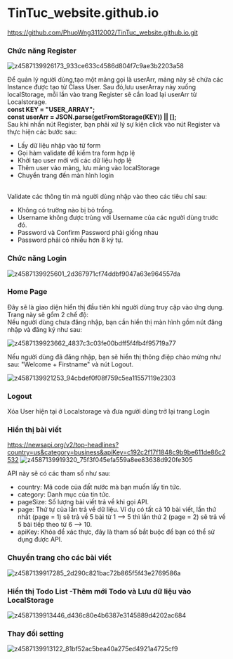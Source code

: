 # TinTuc_website.github.io
https://github.com/PhuoWng3112002/TinTuc_website.github.io.git
<h3>Chức năng Register</h3>

![z4587139926173_933ce633c4586d804f7c9ae3b2203a58](https://github.com/PhuoWng3112002/TinTuc_website.github.io/assets/107473716/eab73012-c0a1-4fff-a1f5-93abfcce13d2)

Để quản lý người dùng,tạo một mảng gọi là userArr, mảng này sẽ chứa các Instance được tạo từ Class User. Sau đó,lưu userArray này xuống localStorage, mỗi lần vào trang Register sẽ cần load lại userArr từ Localstorage.<br>
<b>const KEY = "USER_ARRAY";<br>
const userArr = JSON.parse(getFromStorage(KEY)) || [];</b>
<br>
Sau khi nhấn nút Register, bạn phải xử lý sự kiện click vào nút Register và thực hiện các bước sau: 
<ul>
  <li>Lấy dữ liệu nhập vào từ form</li>
  <li>Gọi hàm validate để kiểm tra form hợp lệ</li>
  <li>Khởi tạo user mới với các dữ liệu hợp lệ </li>
  <li>Thêm user vào mảng, lưu mảng vào localStorage</li>
  <li>Chuyển trang đến màn hình login</li>
</ul><br>
Validate các thông tin mà người dùng nhập vào theo các tiêu chí sau:
<ul>
  <li>Không có trường nào bị bỏ trống.</li>
  <li>Username không được trùng với Username của các người dùng trước đó.</li>
  <li>Password và Confirm Password phải giống nhau</li>
  <li>Password phải có nhiều hơn 8 ký tự.</li>
</ul>

<h3>Chức năng Login</h3>

![z4587139925601_2d367971cf74ddbf9047a63e964557da](https://github.com/PhuoWng3112002/TinTuc_website.github.io/assets/107473716/3782d085-7201-4261-8a01-15fbea982e4d)

<h3>Home Page</h3>
Đây sẽ là giao diện hiển thị đầu tiên khi người dùng truy cập vào ứng dụng. Trang này sẽ gồm 2 chế độ:
<br>
Nếu người dùng chưa đăng nhập, bạn cần hiển thị màn hình gồm nút đăng nhập và đăng ký như sau:

![z4587139923662_4837c3c03fe00bdff5f4fb4f95719a77](https://github.com/PhuoWng3112002/TinTuc_website.github.io/assets/107473716/f60913e6-b131-4b9c-b9b9-ca916c01363f)

Nếu người dùng đã đăng nhập, bạn sẽ hiển thị thông điệp chào mừng như sau: "Welcome + Firstname" và nút Logout.

![z4587139921253_94cbdef0f08f759c5ea11557119e2303](https://github.com/PhuoWng3112002/TinTuc_website.github.io/assets/107473716/787b5247-53d1-4ed2-a144-6099b0adf826)

<h3>Logout</h3>
Xóa User hiện tại ở Localstorage và đưa người dùng trở lại trang Login
<h3>Hiển thị bài viết</h3>

https://newsapi.org/v2/top-headlines?country=us&category=business&apiKey=c192c2f17f1848c9b9be611de86c2532
![z4587139919320_75f3f045efa559a8ee83638d920fe305](https://github.com/PhuoWng3112002/TinTuc_website.github.io/assets/107473716/6cd572bd-bfc3-4a43-9174-c49ff24e6ff3)

API này sẽ có các tham số như sau:
<ul>
  <li>country: Mã code của đất nước mà bạn muốn lấy tin tức.</li>
  <li>category: Danh mục của tin tức.</li>
  <li>pageSize: Số lượng bài viết trả về khi gọi API.</li>
  <li>page: Thứ tự của lần trả về dữ liệu. Ví dụ có tất cả 10 bài viết, lần thứ nhất (page = 1) sẽ trả về 5 bài từ 1 --> 5 thì lần thứ 2 (page = 2) sẽ trả về 5 bài tiếp theo từ 6 --> 10.</li>
  <li>apiKey: Khóa để xác thực, đây là tham số bắt buộc để bạn có thể sử dụng được API.</li>
</ul>

<h3>Chuyển trang cho các bài viết</h3>

![z4587139917285_2d290c821bac72b865f5f43e2769586a](https://github.com/PhuoWng3112002/TinTuc_website.github.io/assets/107473716/ee225f60-63e4-4265-b786-aeaef3c9e1c6)
 
<h3>Hiển thị Todo List -Thêm mới Todo và Lưu dữ liệu vào LocalStorage </h3>

![z4587139913446_d436c80e4b6387e3145889d4202ac684](https://github.com/PhuoWng3112002/TinTuc_website.github.io/assets/107473716/625d4981-291a-4aa9-9597-6244f26d329f)

<h3>Thay đổi setting</h3>
 
![z4587139913122_81bf52ac5bea40a275ed4921a4725cf9](https://github.com/PhuoWng3112002/TinTuc_website.github.io/assets/107473716/dbbdc99f-1857-4d3e-9f40-1adc5f546551)
